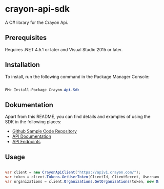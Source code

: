 # crayon-api-sdk

A C# library for the Crayon Api.

## Prerequisites

Requires .NET 4.5.1 or later and Visual Studio 2015 or later.

## Installation
To install, run the following command in the Package Manager Console:
````csharp

PM> Install-Package Crayon.Api.Sdk

````

## Dokumentation
Apart from this README, you can find details and examples of using the SDK in the following places:  

- [Github Sample Code Repository](https://github.com/CrayonGroup/crayon-api-sdk-samples)
- [API Documentation](http://api.docs.crayon.com/) 
- [API Endpoints](https://apiv1.crayon.com/docs/) 

## Usage
````csharp

var client = new CrayonApiClient("https://apiv1.crayon.com/");
var token = client.Tokens.GetUserToken(ClientId, ClientSecret, Username, Password).GetData().AccessToken;
var organizations = client.Organizations.GetOrganizations(token, new OrganizationFilter()).GetData()
            
````
